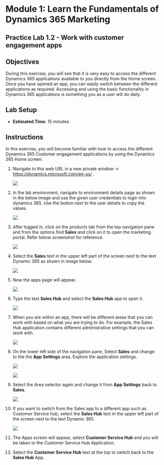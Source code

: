 Module 1: Learn the Fundamentals of Dynamics 365 Marketing
========================

## Practice Lab 1.2 - Work with customer engagement apps 

## Objectives

During this exercise, you will see that it is very easy to access the different Dynamics 365 applications available to you directly from the Home screen. Once you have opened an app, you can easily switch between the different applications as required. Accessing and using the basic functionality in Dynamics 365 applications is something you as a user will do daily.


## Lab Setup

  - **Estimated Time**: 15 minutes

## Instructions

In this exercise, you will become familiar with how to access the different Dynamics 365 Customer engagement applications by using the Dynamics 365 Home screen. 

1.  Navigate to this web URL in a new private window -> <https://dynamics.microsoft.com/en-us/> .

    ![](../images/module1/lab1/1.png)

1. In the lab environment, navigate to environment details page as shown in the below image and use the given user credentials to login into dynamics 365. Use the button next to the user details to copy the values.

    ![](../images/module1/lab1/2.png)

1. After logged in, click on the products tab from the top navigation pane and from the options find **Sales** and click on it to open the marketing portal. Refer below screenshot for reference.

    ![](../images/module1/lab2/2-1.png)

1. Select the **Sales** text in the upper left part of the screen next to the text Dynamic 365 as shown in image below.

    ![](../images/module1/lab2/1.png)
    
1. Now the apps page will appear.

    ![](../images/module1/lab2/1-2.png)

1. Type the text **Sales Hub** and select the **Sales Hub** app to open it. 

    ![](../images/module1/lab2/2.png)

1. When you are within an app, there will be different areas that you can work with based on what you are trying to do. For example, the Sales Hub application contains different administrative settings that you can work with. 

    ![](../images/module1/lab2/3.png)

1. On the lower left side of the navigation pane, Select **Sales** and change to the the **App Settings** area. Explore the application settings.

    ![](../images/module1/lab2/4.png)
    
    ![](../images/module1/lab2/5.png)

1. Select the Area selector again and change it from **App Settings** back to **Sales**.

    ![](../images/module1/lab2/6.png)

1. If you want to switch from the Sales app to a different app such as Customer Service hub, select the **Sales Hub** text in the upper left part of the screen next to the text Dynamic 365. 

    ![](../images/module1/lab2/7.png)

1. The Apps screen will appear, select **Customer Service Hub** and you will be taken to the Customer Service Hub Application. 

1. Select the **Customer Service Hub** text at the top to switch back to the **Sales Hub** App. 
